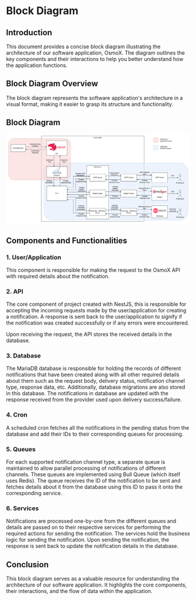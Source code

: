 # Block Diagram

## Introduction

This document provides a concise block diagram illustrating the architecture of our software application, OsmoX. The diagram outlines the key components and their interactions to help you better understand how the application functions.

## Block Diagram Overview

The block diagram represents the software application's architecture in a visual format, making it easier to grasp its structure and functionality.

## Block Diagram

![Block Diagram](./assets/osmoX-block-diagram.png)

## Components and Functionalities

### 1. User/Application

This component is responsible for making the request to the OsmoX API with required details about the notification.

### 2. API

The core component of project created with NestJS, this is responsible for accepting the incoming requests made by the user/application for creating a notification. A response is sent back to the user/application to signify if the notification was created successfully or if any errors were encountered.

Upon receiving the request, the API stores the received details in the database.

### 3. Database

The MariaDB database is responsible for holding the records of different notifications that have been created along with all other required details about them such as the request body, delivery status, notification channel type, response data, etc. Additionally, database migrations are also stored in this database. The notifications in database are updated with the response received from the provider used upon delivery success/failure.

### 4. Cron

A scheduled cron fetches all the notifications in the pending status from the database and add their IDs to their corresponding queues for processing.

### 5. Queues

For each supported notification channel type, a separate queue is maintained to allow parallel processing of notifications of different channels. These queues are implemented using Bull Queue (which itself uses Redis). The queue receives the ID of the notification to be sent and fetches details about it from the database using this ID to pass it onto the corresponding service.

### 6. Services

Notifications are processed one-by-one from the different queues and details are passed on to their respective services for performing the required actions for sending the notification. The services hold the business logic for sending the notification. Upon sending the notification, the response is sent back to update the notification details in the database.

## Conclusion

This block diagram serves as a valuable resource for understanding the architecture of our software application. It highlights the core components, their interactions, and the flow of data within the application.
